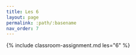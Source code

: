 ```yaml
---
title: Les 6
layout: page
permalink: :path/:basename
nav_order: 7
---
```


{% include classroom-assignment.md les="6" %}





